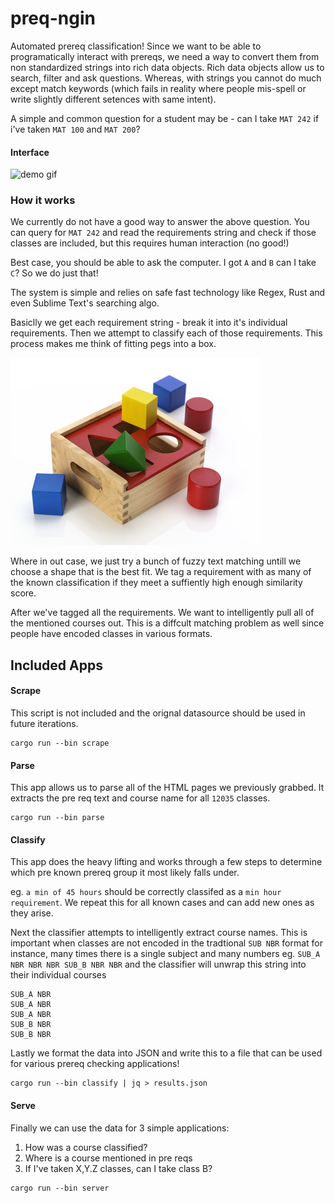 # preq-ngin

Automated prereq classification! Since we want to be able to programatically interact with prereqs, we need a way to convert them from non standardized strings into rich data objects. Rich data objects allow us to search, filter and ask questions. Whereas, with strings you cannot do much except match keywords (which fails in reality where people mis-spell or write slightly different setences with same intent).

A simple and common question for a student may be - can I take `MAT 242` if i've taken `MAT 100` and `MAT 200`? 

#### Interface

<img height="700px" src="https://raw.githubusercontent.com/drbh/preq-ngin/master/images/demo.mov.gif" alt="demo gif">

### How it works

We currently do not have a good way to answer the above question. You can query for `MAT 242` and read the requirements string and check if those classes are included, but this requires human interaction (no good!)

Best case, you should be able to ask the computer. I got `A` and `B` can I take `C`? So we do just that! 

The system is simple and relies on safe fast technology like Regex, Rust and even Sublime Text's searching algo. 

Basiclly we get each requirement string -  break it into it's individual requirements. Then we attempt to classify each of those requirements. This process makes me think of fitting pegs into a box. 

![fitting](https://raw.githubusercontent.com/drbh/preq-ngin/master/images/square-peg.jpg)

Where in out case, we just try a bunch of fuzzy text matching untill we choose a shape that is the best fit. We tag a requirement with as many of the known classification if they meet a suffiently high enough similarity score.

After we've tagged all the requirements. We want to intelligently pull all of the mentioned courses out. This is a diffcult matching problem as well since people have encoded classes in various formats. 

## Included Apps

#### Scrape
This script is not included and the orignal datasource should be used in future iterations.
```
cargo run --bin scrape
```

#### Parse
This app allows us to parse all of the HTML pages we previously grabbed. It extracts the pre req text and course name for all `12035` classes. 
```
cargo run --bin parse
```

#### Classify
This app does the heavy lifting and works through a few steps to determine which pre known prereq group it most likely falls under. 

eg. `a min of 45 hours` should be correctly classifed as a `min hour requirement`. We repeat this for all known cases and can add new ones as they arise.  

Next the classifier attempts to intelligently extract course names. This is important when classes are not encoded in the tradtional `SUB NBR` format for instance, many times there is a single subject and many numbers eg. `SUB_A NBR NBR NBR SUB_B NBR NBR` and the classifier will unwrap this string into their individual courses 
```
SUB_A NBR
SUB_A NBR
SUB_A NBR
SUB_B NBR
SUB_B NBR
```

Lastly we format the data into JSON and write this to a file that can be used for various prereq checking applications!

```
cargo run --bin classify | jq > results.json 
```

#### Serve

Finally we can use the data for 3 simple applications:

1. How was a course classified?
2. Where is a course mentioned in pre reqs
3. If I've taken X,Y.Z classes, can I take class B?

```
cargo run --bin server
```

